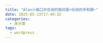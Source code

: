 ```yaml
---
title: "Alan小猫口并在他的房间里+玩他的手和脚~"
date: 2025-05-23T17:49:32
categories:
  - 未分类
tags:
  - wordpress
---
```





